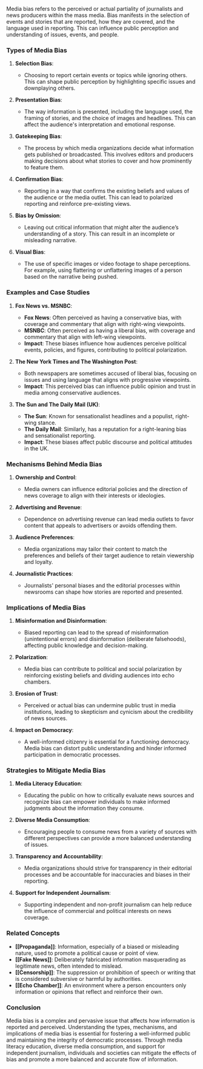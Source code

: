 Media bias refers to the perceived or actual partiality of journalists and news producers within the mass media. Bias manifests in the selection of events and stories that are reported, how they are covered, and the language used in reporting. This can influence public perception and understanding of issues, events, and people.

### Types of Media Bias

1. **Selection Bias**:
   - Choosing to report certain events or topics while ignoring others. This can shape public perception by highlighting specific issues and downplaying others.
   
2. **Presentation Bias**:
   - The way information is presented, including the language used, the framing of stories, and the choice of images and headlines. This can affect the audience's interpretation and emotional response.
   
3. **Gatekeeping Bias**:
   - The process by which media organizations decide what information gets published or broadcasted. This involves editors and producers making decisions about what stories to cover and how prominently to feature them.
   
4. **Confirmation Bias**:
   - Reporting in a way that confirms the existing beliefs and values of the audience or the media outlet. This can lead to polarized reporting and reinforce pre-existing views.
   
5. **Bias by Omission**:
   - Leaving out critical information that might alter the audience’s understanding of a story. This can result in an incomplete or misleading narrative.
   
6. **Visual Bias**:
   - The use of specific images or video footage to shape perceptions. For example, using flattering or unflattering images of a person based on the narrative being pushed.

### Examples and Case Studies

1. **Fox News vs. MSNBC**:
   - **Fox News**: Often perceived as having a conservative bias, with coverage and commentary that align with right-wing viewpoints.
   - **MSNBC**: Often perceived as having a liberal bias, with coverage and commentary that align with left-wing viewpoints.
   - **Impact**: These biases influence how audiences perceive political events, policies, and figures, contributing to political polarization.

2. **The New York Times and The Washington Post**:
   - Both newspapers are sometimes accused of liberal bias, focusing on issues and using language that aligns with progressive viewpoints.
   - **Impact**: This perceived bias can influence public opinion and trust in media among conservative audiences.

3. **The Sun and The Daily Mail (UK)**:
   - **The Sun**: Known for sensationalist headlines and a populist, right-wing stance.
   - **The Daily Mail**: Similarly, has a reputation for a right-leaning bias and sensationalist reporting.
   - **Impact**: These biases affect public discourse and political attitudes in the UK.

### Mechanisms Behind Media Bias

1. **Ownership and Control**:
   - Media owners can influence editorial policies and the direction of news coverage to align with their interests or ideologies.
   
2. **Advertising and Revenue**:
   - Dependence on advertising revenue can lead media outlets to favor content that appeals to advertisers or avoids offending them.
   
3. **Audience Preferences**:
   - Media organizations may tailor their content to match the preferences and beliefs of their target audience to retain viewership and loyalty.
   
4. **Journalistic Practices**:
   - Journalists' personal biases and the editorial processes within newsrooms can shape how stories are reported and presented.

### Implications of Media Bias

1. **Misinformation and Disinformation**:
   - Biased reporting can lead to the spread of misinformation (unintentional errors) and disinformation (deliberate falsehoods), affecting public knowledge and decision-making.
   
2. **Polarization**:
   - Media bias can contribute to political and social polarization by reinforcing existing beliefs and dividing audiences into echo chambers.
   
3. **Erosion of Trust**:
   - Perceived or actual bias can undermine public trust in media institutions, leading to skepticism and cynicism about the credibility of news sources.

4. **Impact on Democracy**:
   - A well-informed citizenry is essential for a functioning democracy. Media bias can distort public understanding and hinder informed participation in democratic processes.

### Strategies to Mitigate Media Bias

1. **Media Literacy Education**:
   - Educating the public on how to critically evaluate news sources and recognize bias can empower individuals to make informed judgments about the information they consume.
   
2. **Diverse Media Consumption**:
   - Encouraging people to consume news from a variety of sources with different perspectives can provide a more balanced understanding of issues.
   
3. **Transparency and Accountability**:
   - Media organizations should strive for transparency in their editorial processes and be accountable for inaccuracies and biases in their reporting.
   
4. **Support for Independent Journalism**:
   - Supporting independent and non-profit journalism can help reduce the influence of commercial and political interests on news coverage.

### Related Concepts

- **[[Propaganda]]**: Information, especially of a biased or misleading nature, used to promote a political cause or point of view.
- **[[Fake News]]**: Deliberately fabricated information masquerading as legitimate news, often intended to mislead.
- **[[Censorship]]**: The suppression or prohibition of speech or writing that is considered subversive or harmful by authorities.
- **[[Echo Chamber]]**: An environment where a person encounters only information or opinions that reflect and reinforce their own.

### Conclusion

Media bias is a complex and pervasive issue that affects how information is reported and perceived. Understanding the types, mechanisms, and implications of media bias is essential for fostering a well-informed public and maintaining the integrity of democratic processes. Through media literacy education, diverse media consumption, and support for independent journalism, individuals and societies can mitigate the effects of bias and promote a more balanced and accurate flow of information.